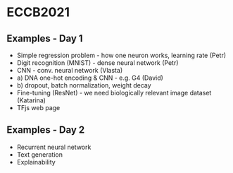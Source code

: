 # ECCB2021

## Examples - Day 1

  * Simple regression problem - how one neuron works, learning rate (Petr)
  * Digit recognition (MNIST) - dense neural network (Petr)
  * CNN - conv. neural network (Vlasta)
  * a) DNA one-hot encoding & CNN - e.g. G4 (David)
  * b) dropout, batch normalization, weight decay
  * Fine-tuning (ResNet) - we need biologically relevant image dataset (Katarina)
  * TFjs web page

## Examples - Day 2

  * Recurrent neural network
  * Text generation
  * Explainability
